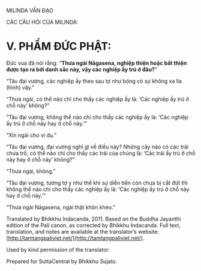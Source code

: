  

MILINDA VẤN ĐẠO

CÁC CÂU HỎI CỦA MILINDA:

# V. PHẨM ĐỨC PHẬT:

Đức vua đã nói rằng: “**Thưa ngài Nāgasena, nghiệp thiện hoặc bất thiện được tạo ra bởi danh sắc này, vậy các nghiệp ấy trú ở đâu?**”

“Tâu đại vương, các nghiệp ấy theo sau tợ như bóng có sự không xa lìa (hình) vậy.”

“Thưa ngài, có thể nào chỉ cho thấy các nghiệp ấy là: ‘Các nghiệp ấy trú ở chỗ này’ không?”

“Tâu đại vương, không thể nào chỉ cho thấy các nghiệp ấy là: ‘Các nghiệp ấy trú ở chỗ này hay ở chỗ này.’”

“Xin ngài cho ví dụ.”

“Tâu đại vương, đại vương nghĩ gì về điều này? Những cây nào có các trái chưa trổ, có thể nào chỉ cho thấy các trái của chúng là: ‘Các trái ấy trú ở chỗ này hay ở chỗ này’ không?”

“Thưa ngài, không.”

“Tâu đại vương, tương tợ y như thế khi sự diễn tiến còn chưa bị cắt đứt thì không thể nào chỉ cho thấy các nghiệp ấy là: ‘Các nghiệp ấy trú ở chỗ này hay ở chỗ này.’”

“Thưa ngài Nāgasena, ngài thật khôn khéo.”

Translated by Bhikkhu Indacanda, 2011. Based on the Buddha Jayanthi edition of the Pali canon, as corrected by Bhikkhu Indacanda. Full text, translation, and notes are available at the translator’s website: [http://tamtangpaliviet.net/](http://tamtangpaliviet.net/).

Used by kind permission of the translator.

Prepared for SuttaCentral by Bhikkhu Sujato.